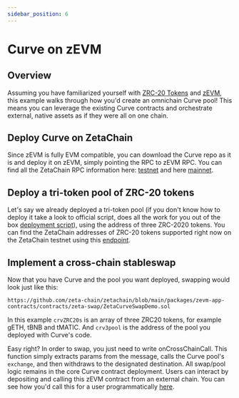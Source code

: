 ```yaml
---
sidebar_position: 6
---
```


# Curve on zEVM

## Overview

Assuming you have familiarized yourself with
[ZRC-20 Tokens](/developers/omnichain/zrc-20) and
[zEVM](/developers/omnichain/zeta-evm), this example walks through how you'd
create an omnichain Curve pool! This means you can leverage the existing Curve
contracts and orchestrate external, native assets as if they were all on one
chain.

## Deploy Curve on ZetaChain

Since zEVM is fully EVM compatible, you can download the Curve repo as it is and
deploy it on zEVM, simply pointing the RPC to zEVM RPC. You can find all the
ZetaChain RPC information here: [testnet](/reference/testnet) and here
[mainnet](/reference/mainnet).

## Deploy a tri-token pool of ZRC-20 tokens

Let's say we already deployed a tri-token pool (if you don't know how to deploy
it take a look to official script, does all the work for you out of the box
[deployment script](https://github.com/curvefi/curve-contract/blob/master/scripts/deploy.py)),
using the address of three ZRC-2020 tokens. You can find the ZetaChain addresses
of ZRC-20 tokens supported right now on the ZetaChain testnet using this
[endpoint](https://zetachain-athens.blockpi.network/lcd/v1/public/zeta-chain/fungible/foreign_coins).

## Implement a cross-chain stableswap

Now that you have Curve and the pool you want deployed, swapping would look just
like this:

```solidity reference
https://github.com/zeta-chain/zetachain/blob/main/packages/zevm-app-contracts/contracts/zeta-swap/ZetaCurveSwapDemo.sol
```

In this example `crvZRC20s` is an array of three ZRC20 tokens, for example gETH,
tBNB and tMATIC. And `crv3pool` is the address of the pool you deployed with
Curve's code.

Easy right? In order to swap, you just need to write onCrossChainCall. This
function simply extracts params from the message, calls the Curve pool's
`exchange`, and then withdraws to the designated destination. All swap/pool
logic remains in the core Curve contract deployment. Users can interact by
depositing and calling this zEVM contract from an external chain. You can see
how you'd call this for a user programmatically
[here](https://www.zetachain.com/docs/developers/omnichain/zrc-20/).
